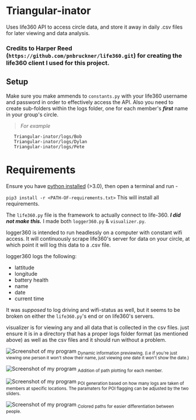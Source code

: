 # Triangular-inator
Uses life360 API to access circle data, and store it away in daily .csv files for later viewing and data analysis.

### Credits to Harper Reed  (```https://github.com/pnbruckner/life360.git```) for creating the life360 client I used for this project.

## Setup

Make sure you make ammends to ```constants.py``` with your life360 username and password in order to effectively access the API. Also you need to create sub-folders within the logs folder, one for each member's ***first*** name in your group's circle.

> _For example_
```
   Triangular-inator/logs/Bob
   Triangular-inator/logs/Dylan
   Triangular-inator/logs/Pete
```
# Requirements

Ensure you have [python installed](https://www.python.org/downloads/) (>3.0), then open a terminal and run -

```pip3 install -r <PATH-OF-requirements.txt>```
This will install all requirements.



The ```life360.py``` file is the framework to actually connect to life-360. ***I did not make this.*** I made both ```logger360.py``` & ```visualizer.py```.

logger360 is intended to run headlessly on a computer with constant wifi access. It will continuously scrape life360's server for data on your circle, at which point it will log this data to a .csv file.

logger360 logs the following:

- lattitude
- longitude
- battery health
- name
- date
- current time

It was *supposed* to log driving and wifi-status as well, but it seems to be broken on either the ```life360.py```'s end or on life360's servers.

visualizer is for viewing any and all data that is collected in the csv files. just ensure it is in a directory that has a proper logs folder format (as mentioned above) as well as the csv files and it should run without a problem.

![Screenshot of my program](screenshots/ss1.png)
<sub>Dynamic information previewing. (i.e if you're just viewing one person it won't show their name, just viewing one date it won't show the date.)</sub>

![Screenshot of my program](screenshots/ss2.png)
<sub>Addition of path plotting for each member.</sub>

![Screenshot of my program](screenshots/ss3.png)
<sub>POI generation based on how many logs are taken of members at specific locations. The paramaters for POI flagging can be adjusted by the two sliders. </sub>

![Screenshot of my program](screenshots/ss4.png)
<sub>Colored paths for easier differentiation between people.</sub>

